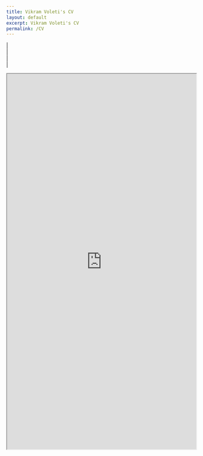 ```yaml
---
title: Vikram Voleti's CV
layout: default
excerpt: Vikram Voleti's CV
permalink: /CV
---
```


| <a href="{{ site.google_scholar_url }}" target="_blank" style="text-align:center; display:block"><i class="ai ai-google-scholar-square ai-3x"></i></a> | <a href="https://linkedin.com/in/{{ site.linkedin_username }}" target="_blank" style="text-align:center; display:block"><i class="fa fa-linkedin ai-3x"></i></a> | <a href="https://github.com/{{ site.github_username }}" target="_blank" style="text-align:center; display:block"><i class="fa fa-github ai-3x"></i></a> |

<iframe src="https://voletiv.github.io/docs/cv/Vikram_Voleti_CV.pdf" width="100%" height="1000px">
